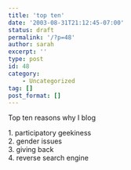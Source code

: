 ```yaml
---
title: 'top ten'
date: '2003-08-31T21:12:45-07:00'
status: draft
permalink: '/?p=48'
author: sarah
excerpt: ''
type: post
id: 48
category:
    - Uncategorized
tag: []
post_format: []
---
```

Top ten reasons why I blog

1\. participatory geekiness  
2\. gender issues  
3\. giving back  
4\. reverse search engine